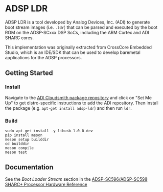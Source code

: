 # ADSP LDR

ADSP LDR is a tool developed by Analog Devices, Inc. (ADI) to generate boot
stream images (i.e. `.ldr`) that can be parsed and executed by the boot ROM on
the ADSP-SCxxx DSP SoCs, including the ARM Cortex and ADI SHARC cores.

This implementation was originally extracted from CrossCore Embedded Studio,
which is an IDE/SDK that can be used to develop baremetal applications for the
ADSP processors.

## Getting Started

### Install

Navigate to the [ADI Cloudsmith package
repository](https://cloudsmith.io/~adi/repos/external/packages/) and click on
"Set Me Up" to get distro-specific instructions to add the ADI repository. Then
install the package (e.g. `apt-get install adsp-ldr`) and then run `ldr`.

### Build

```
sudo apt-get install -y libusb-1.0-0-dev
pip install meson
meson setup builddir
cd builddir
meson compile
meson test
```

## Documentation

See the _Boot Loader Stream_ section in the
[ADSP-SC596/ADSP-SC598 SHARC+ Processor Hardware
Reference](https://www.analog.com/media/en/dsp-documentation/processor-manuals/adsp-sc595-sc596-sc598-hrm.pdf)
